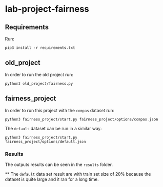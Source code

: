 # lab-project-fairness


## Requirements
Run:
```
pip3 install -r requirements.txt
```

## old_project
In order to run the old project run:
```
python3 old_project/fairness.py
```

## fairness_project
In order to run this project with the ```compas``` dataset run:
```
python3 fairness_project/start.py fairness_project/options/compas.json
```

The ```default``` dataset can be run in a similar way:
```
python3 fairness_project/start.py fairness_project/options/default.json
```

### Results
The outputs results can be seen in the ```results``` folder. 

** The ```default``` data set result are with train set size of 20% because the dataset is quite large and it ran for a long time. 